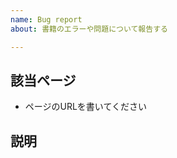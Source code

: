 ```yaml
---
name: Bug report
about: 書籍のエラーや問題について報告する

---
```


## 該当ページ

- ページのURLを書いてください

## 説明

<!--
エラーや問題についてできるだけ詳細に書いてください。
コードのエラーならば、実際の結果と期待する結果を書いてください
-->

